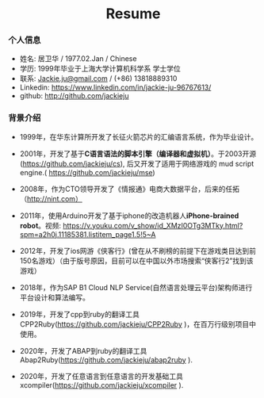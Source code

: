 <h1 align = "center">Resume</h1>

### 个人信息

- 姓名: 居卫华 / 1977.02.Jan / Chinese 
- 学历: 1999年毕业于上海大学计算机科学系 学士学位
- 联系: Jackie.ju@gmail.com / (+86) 13818889310
- Linkedin: https://www.linkedin.com/in/jackie-ju-96767613/
- github: http://github.com/jackieju

### 背景介绍

- 1999年，在华东计算所开发了长征火箭芯片的汇编语言系统，作为毕业设计。

- 2001年，开发了基于**C语言语法的脚本引擎（编译器和虚拟机）**。于2003开源(https://github.com/jackieju/cs), 后又开发了适用于网络游戏的 mud script engine.( https://github.com/jackieju/mse)

- 2008年，作为CTO领导开发了《情报通》电商大数据平台，后来的任拓（http://nint.com）

- 2011年，使用Arduino开发了基于iphone的改造机器人**iPhone-brained robot**。视频: https://v.youku.com/v_show/id_XMzI0OTg3MTky.html?spm=a2h0j.11185381.listitem_page1.5!5~A

- 2012年，开发了ios网游《侠客行》(曾在从不刷榜的前提下在游戏类目达到前150名游戏）（由于版号原因，目前可以在中国以外市场搜索“侠客行2”找到该游戏）

- 2018年，作为SAP B1 Cloud NLP Service(自然语言处理云平台)架构师进行平台设计和算法编写。

- 2019年，开发了cpp到ruby的翻译工具CPP2Ruby(https://github.com/jackieju/CPP2Ruby )，在百万行级别项目中使用。

- 2020年，开发了ABAP到ruby的翻译工具Abap2Ruby(https://github.com/jackieju/abap2ruby ).

- 2020年，开发了任意语言到任意语言的开发基础工具xcompiler(https://github.com/jackieju/xcompiler ).



